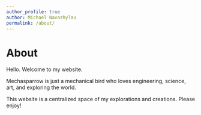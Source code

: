 ```yaml
---
author_profile: true
author: Michael Navazhylau
permalink: /about/
---
```


# About

Hello. Welcome to my website. 

Mechasparrow is just a mechanical bird who loves engineering, science, art, and exploring the world.

This website is a centralized space of my explorations and creations. Please enjoy!
